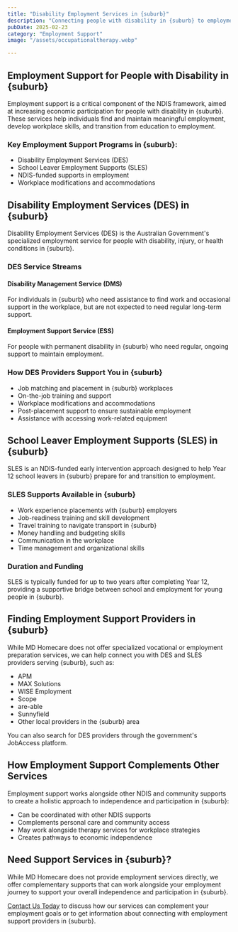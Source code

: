 ```yaml
---
title: "Disability Employment Services in {suburb}"
description: "Connecting people with disability in {suburb} to employment opportunities and school leaver supports through DES and SLES programs."
pubDate: 2025-02-23
category: "Employment Support"
image: "/assets/occupationaltherapy.webp"

---
```


## Employment Support for People with Disability in {suburb}

Employment support is a critical component of the NDIS framework, aimed at increasing economic participation for people with disability in {suburb}. These services help individuals find and maintain meaningful employment, develop workplace skills, and transition from education to employment.

### Key Employment Support Programs in {suburb}:

- Disability Employment Services (DES)
- School Leaver Employment Supports (SLES)
- NDIS-funded supports in employment
- Workplace modifications and accommodations

## Disability Employment Services (DES) in {suburb}

Disability Employment Services (DES) is the Australian Government's specialized employment service for people with disability, injury, or health conditions in {suburb}.

### DES Service Streams

#### Disability Management Service (DMS)

For individuals in {suburb} who need assistance to find work and occasional support in the workplace, but are not expected to need regular long-term support.

#### Employment Support Service (ESS)

For people with permanent disability in {suburb} who need regular, ongoing support to maintain employment.

### How DES Providers Support You in {suburb}

- Job matching and placement in {suburb} workplaces
- On-the-job training and support
- Workplace modifications and accommodations
- Post-placement support to ensure sustainable employment
- Assistance with accessing work-related equipment

## School Leaver Employment Supports (SLES) in {suburb}

SLES is an NDIS-funded early intervention approach designed to help Year 12 school leavers in {suburb} prepare for and transition to employment.

### SLES Supports Available in {suburb}

- Work experience placements with {suburb} employers
- Job-readiness training and skill development
- Travel training to navigate transport in {suburb}
- Money handling and budgeting skills
- Communication in the workplace
- Time management and organizational skills

### Duration and Funding

SLES is typically funded for up to two years after completing Year 12, providing a supportive bridge between school and employment for young people in {suburb}.

## Finding Employment Support Providers in {suburb}

While MD Homecare does not offer specialized vocational or employment preparation services, we can help connect you with DES and SLES providers serving {suburb}, such as:

- APM
- MAX Solutions
- WISE Employment
- Scope
- are-able
- Sunnyfield
- Other local providers in the {suburb} area

You can also search for DES providers through the government's JobAccess platform.

## How Employment Support Complements Other Services

Employment support works alongside other NDIS and community supports to create a holistic approach to independence and participation in {suburb}:

- Can be coordinated with other NDIS supports
- Complements personal care and community access
- May work alongside therapy services for workplace strategies
- Creates pathways to economic independence

## Need Support Services in {suburb}?

While MD Homecare does not provide employment services directly, we offer complementary supports that can work alongside your employment journey to support your overall independence and participation in {suburb}.

[Contact Us Today](/contact) to discuss how our services can complement your employment goals or to get information about connecting with employment support providers in {suburb}. 